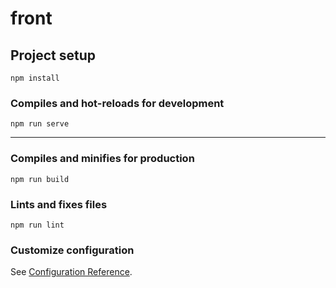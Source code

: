 # front

## Project setup
```
npm install
```

### Compiles and hot-reloads for development
```
npm run serve
```

----------------------------------------------

### Compiles and minifies for production

```
npm run build
```

### Lints and fixes files
```
npm run lint
```

### Customize configuration
See [Configuration Reference](https://cli.vuejs.org/config/).
